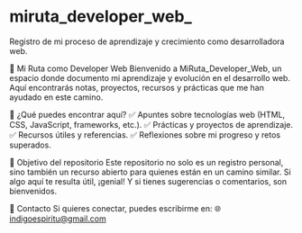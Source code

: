 # miruta_developer_web_
Registro de mi proceso de aprendizaje y crecimiento como desarrolladora web.

📘 Mi Ruta como Developer Web
Bienvenido a MiRuta_Developer_Web, un espacio donde documento mi aprendizaje y evolución en el desarrollo web. Aquí encontrarás notas, proyectos, recursos y prácticas que me han ayudado en este camino.

🚀 ¿Qué puedes encontrar aquí?
✅ Apuntes sobre tecnologías web (HTML, CSS, JavaScript, frameworks, etc.).
✅ Prácticas y proyectos de aprendizaje.
✅ Recursos útiles y referencias.
✅ Reflexiones sobre mi progreso y retos superados.

🎯 Objetivo del repositorio
Este repositorio no solo es un registro personal, sino también un recurso abierto para quienes están en un camino similar. Si algo aquí te resulta útil, ¡genial! Y si tienes sugerencias o comentarios, son bienvenidos.

📩 Contacto
Si quieres conectar, puedes escribirme en:
🌐 indigoespiritu@gmail.com  
